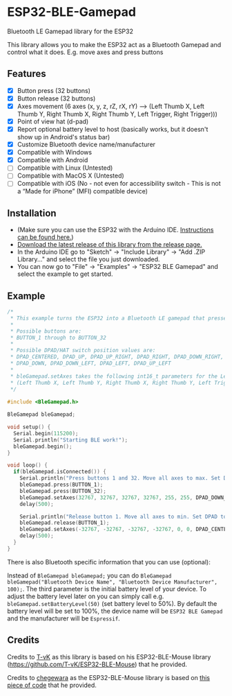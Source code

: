 # ESP32-BLE-Gamepad
Bluetooth LE Gamepad library for the ESP32

This library allows you to make the ESP32 act as a Bluetooth Gamepad and control what it does. E.g. move axes and press buttons

## Features

 - [x] Button press (32 buttons)
 - [x] Button release (32 buttons)
 - [x] Axes movement (6 axes (x, y, z, rZ, rX, rY) --> (Left Thumb X, Left Thumb Y, Right Thumb X, Right Thumb Y, Left Trigger, Right Trigger)))
 - [x] Point of view hat (d-pad)
 - [x] Report optional battery level to host (basically works, but it doesn't show up in Android's status bar)
 - [x] Customize Bluetooth device name/manufacturer
 - [x] Compatible with Windows
 - [x] Compatible with Android
 - [ ] Compatible with Linux (Untested)
 - [ ] Compatible with MacOS X (Untested)
 - [ ] Compatible with iOS (No - not even for accessibility switch - This is not a “Made for iPhone” (MFI) compatible device)

## Installation
- (Make sure you can use the ESP32 with the Arduino IDE. [Instructions can be found here.](https://github.com/espressif/arduino-esp32#installation-instructions))
- [Download the latest release of this library from the release page.](https://github.com/lemmingDev/ESP32-BLE-Gamepad/releases)
- In the Arduino IDE go to "Sketch" -> "Include Library" -> "Add .ZIP Library..." and select the file you just downloaded.
- You can now go to "File" -> "Examples" -> "ESP32 BLE Gamepad" and select the example to get started.

## Example

``` C++
/*
 * This example turns the ESP32 into a Bluetooth LE gamepad that presses buttons and moves axis
 * 
 * Possible buttons are:
 * BUTTON_1 through to BUTTON_32 
 * 
 * Possible DPAD/HAT switch position values are: 
 * DPAD_CENTERED, DPAD_UP, DPAD_UP_RIGHT, DPAD_RIGHT, DPAD_DOWN_RIGHT, 
 * DPAD_DOWN, DPAD_DOWN_LEFT, DPAD_LEFT, DPAD_UP_LEFT
 * 
 * bleGamepad.setAxes takes the following int16_t parameters for the Left/Right Thumb X/Y, char for the Left/Right Triggers, and hat switch position as above: 
 * (Left Thumb X, Left Thumb Y, Right Thumb X, Right Thumb Y, Left Trigger, Right Trigger, Hat switch position);
 */
 
#include <BleGamepad.h> 

BleGamepad bleGamepad;

void setup() {
  Serial.begin(115200);
  Serial.println("Starting BLE work!");
  bleGamepad.begin();
}

void loop() {
  if(bleGamepad.isConnected()) {
    Serial.println("Press buttons 1 and 32. Move all axes to max. Set DPAD to down right.");
    bleGamepad.press(BUTTON_1);
    bleGamepad.press(BUTTON_32);
    bleGamepad.setAxes(32767, 32767, 32767, 32767, 255, 255, DPAD_DOWN_RIGHT);
    delay(500);

    Serial.println("Release button 1. Move all axes to min. Set DPAD to centred.");
    bleGamepad.release(BUTTON_1);
    bleGamepad.setAxes(-32767, -32767, -32767, -32767, 0, 0, DPAD_CENTERED);
    delay(500);
  }
}
```

There is also Bluetooth specific information that you can use (optional):

Instead of `BleGamepad bleGamepad;` you can do `BleGamepad bleGamepad("Bluetooth Device Name", "Bluetooth Device Manufacturer", 100);`.
The third parameter is the initial battery level of your device. To adjust the battery level later on you can simply call e.g.  `bleGamepad.setBatteryLevel(50)` (set battery level to 50%).
By default the battery level will be set to 100%, the device name will be `ESP32 BLE Gamepad` and the manufacturer will be `Espressif`.


## Credits
Credits to [T-vK](https://github.com/T-vK) as this library is based on his ESP32-BLE-Mouse library (https://github.com/T-vK/ESP32-BLE-Mouse) that he provided.

Credits to [chegewara](https://github.com/chegewara) as the ESP32-BLE-Mouse library is based on [this piece of code](https://github.com/nkolban/esp32-snippets/issues/230#issuecomment-473135679) that he provided.
